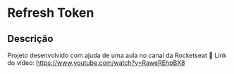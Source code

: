 # Refresh Token

## Descrição

Projeto desenvolvido com ajuda de uma aula no canal da Rocketseat 🚀
Link do vídeo: https://www.youtube.com/watch?v=RaweREhpBX8
